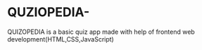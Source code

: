 # QUZIOPEDIA-
QUIZOPEDIA  is a basic quiz app made with help of frontend web development(HTML,CSS,JavaScript)
